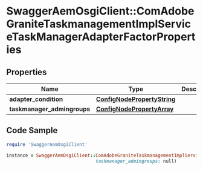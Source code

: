 # SwaggerAemOsgiClient::ComAdobeGraniteTaskmanagementImplServiceTaskManagerAdapterFactorProperties

## Properties

Name | Type | Description | Notes
------------ | ------------- | ------------- | -------------
**adapter_condition** | [**ConfigNodePropertyString**](ConfigNodePropertyString.md) |  | [optional] 
**taskmanager_admingroups** | [**ConfigNodePropertyArray**](ConfigNodePropertyArray.md) |  | [optional] 

## Code Sample

```ruby
require 'SwaggerAemOsgiClient'

instance = SwaggerAemOsgiClient::ComAdobeGraniteTaskmanagementImplServiceTaskManagerAdapterFactorProperties.new(adapter_condition: null,
                                 taskmanager_admingroups: null)
```


